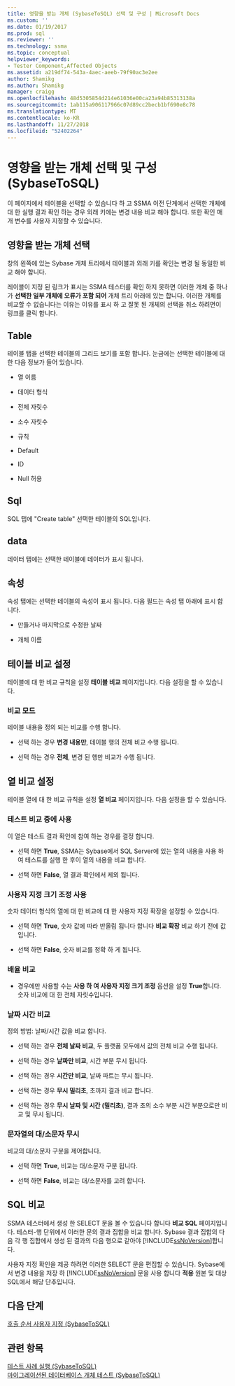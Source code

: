 ```yaml
---
title: 영향을 받는 개체 (SybaseToSQL) 선택 및 구성 | Microsoft Docs
ms.custom: ''
ms.date: 01/19/2017
ms.prod: sql
ms.reviewer: ''
ms.technology: ssma
ms.topic: conceptual
helpviewer_keywords:
- Tester Component,Affected Objects
ms.assetid: a219df74-543a-4aec-aeeb-79f90ac3e2ee
author: Shamikg
ms.author: Shamikg
manager: craigg
ms.openlocfilehash: 48d5305854d214e61036e00ca23a94b85313138a
ms.sourcegitcommit: 1ab115a906117966c07d89cc2becb1bf690e8c78
ms.translationtype: MT
ms.contentlocale: ko-KR
ms.lasthandoff: 11/27/2018
ms.locfileid: "52402264"
---
```

# <a name="selecting-and-configuring-affected-objects-sybasetosql"></a>영향을 받는 개체 선택 및 구성(SybaseToSQL)
이 페이지에서 테이블을 선택할 수 있습니다 하 고 SSMA 이전 단계에서 선택한 개체에 대 한 실행 결과 확인 하는 경우 외래 키에는 변경 내용 비교 해야 합니다. 또한 확인 매개 변수를 사용자 지정할 수 있습니다.  
  
## <a name="selection-of-affected-objects"></a>영향을 받는 개체 선택  
창의 왼쪽에 있는 Sybase 개체 트리에서 테이블과 외래 키를 확인는 변경 될 동일한 비교 해야 합니다.  
  
레이블이 지정 된 링크가 표시는 SSMA 테스터를 확인 하지 못하면 이러한 개체 중 하나가 **선택한 일부 개체에 오류가 포함 되어** 개체 트리 아래에 있는 합니다. 이러한 개체를 비교할 수 없습니다는 이유는 이유를 표시 하 고 잘못 된 개체의 선택을 취소 하려면이 링크를 클릭 합니다.  
  
## <a name="table"></a>Table  
테이블 탭을 선택한 테이블의 그리드 보기를 포함 합니다. 눈금에는 선택한 테이블에 대 한 다음 정보가 들어 있습니다.  
  
-   열 이름  
  
-   데이터 형식  
  
-   전체 자릿수  
  
-   소수 자릿수  
  
-   규칙  
  
-   Default  
  
-   ID  
  
-   Null 허용  
  
## <a name="sql"></a>Sql  
SQL 탭에 "Create table" 선택한 테이블의 SQL입니다.  
  
## <a name="data"></a>data  
데이터 탭에는 선택한 테이블에 데이터가 표시 됩니다.  
  
## <a name="properties"></a>속성  
속성 탭에는 선택한 테이블의 속성이 표시 됩니다. 다음 필드는 속성 탭 아래에 표시 합니다.  
  
-   만들거나 마지막으로 수정한 날짜  
  
-   개체 이름  
  
## <a name="table-comparison-settings"></a>테이블 비교 설정  
테이블에 대 한 비교 규칙을 설정 **테이블 비교** 페이지입니다. 다음 설정을 할 수 있습니다.  
  
### <a name="comparison-mode"></a>비교 모드  
테이블 내용을 정의 되는 비교를 수행 합니다.  
  
-   선택 하는 경우 **변경 내용만**, 테이블 행의 전체 비교 수행 됩니다.  
  
-   선택 하는 경우 **전체**, 변경 된 행만 비교가 수행 됩니다.  
  
## <a name="column-comparison-settings"></a>열 비교 설정  
테이블 열에 대 한 비교 규칙을 설정 **열 비교** 페이지입니다. 다음 설정을 할 수 있습니다.  
  
### <a name="use-during-test-comparisons"></a>테스트 비교 중에 사용  
이 열은 테스트 결과 확인에 참여 하는 경우를 결정 합니다.  
  
-   선택 하면 **True**, SSMA는 Sybase에서 SQL Server에 있는 열의 내용을 사용 하 여 테스트를 실행 한 후이 열의 내용을 비교 합니다.
  
-   선택 하면 **False**, 열 결과 확인에서 제외 됩니다.  
  
### <a name="use-custom-scale"></a>사용자 지정 크기 조정 사용  
숫자 데이터 형식의 열에 대 한 비교에 대 한 사용자 지정 확장을 설정할 수 있습니다.  
  
-   선택 하면 **True**, 숫자 값에 따라 반올림 됩니다 합니다 **비교 확장** 비교 하기 전에 값입니다.  
  
-   선택 하면 **False**, 숫자 비교를 정확 하 게 됩니다.  
  
### <a name="comparing-scale"></a>배율 비교  
  
-   경우에만 사용할 수는 **사용 하 여 사용자 지정 크기 조정** 옵션을 설정 **True**합니다. 숫자 비교에 대 한 전체 자릿수입니다.  
  
### <a name="date-time-comparing"></a>날짜 시간 비교  
정의 방법: 날짜/시간 값을 비교 합니다.  
  
-   선택 하는 경우 **전체 날짜 비교**, 두 플랫폼 모두에서 값의 전체 비교 수행 됩니다.  
  
-   선택 하는 경우 **날짜만 비교**, 시간 부분 무시 됩니다.  
  
-   선택 하는 경우 **시간만 비교**, 날짜 파트는 무시 됩니다.  
  
-   선택 하는 경우 **무시 밀리초**, 초까지 결과 비교 합니다.  
  
-   선택 하는 경우 **무시 날짜 및 시간 (밀리초)**, 결과 초의 소수 부분 시간 부분으로만 비교 및 무시 됩니다.  
  
### <a name="ignore-strings-case"></a>문자열의 대/소문자 무시  
비교의 대/소문자 구분을 제어합니다.  
  
-   선택 하면 **True**, 비교는 대/소문자 구분 됩니다.  
  
-   선택 하면 **False**, 비교는 대/소문자를 고려 합니다.  
  
## <a name="comparing-sql"></a>SQL 비교  
SSMA 테스터에서 생성 한 SELECT 문을 볼 수 있습니다 합니다 **비교 SQL** 페이지입니다. 테스터-행 단위에서 이러한 문의 결과 집합을 비교 합니다. Sybase 결과 집합의 다음 각 행 집합에서 생성 된 결과의 다음 행으로 같아야 [!INCLUDE[ssNoVersion](../../includes/ssnoversion-md.md)]합니다.  
  
사용자 지정 확인을 제공 하려면 이러한 SELECT 문을 편집할 수 있습니다. Sybase에서 변경 내용을 저장 하 [!INCLUDE[ssNoVersion](../../includes/ssnoversion-md.md)] 문을 사용 합니다 **적용** 원본 및 대상 SQL에서 해당 단추입니다.  
  
## <a name="next-step"></a>다음 단계  
[호출 순서 사용자 지정 &#40;SybaseToSQL&#41;](../../ssma/sybase/customizing-calls-order-sybasetosql.md)  
  
## <a name="see-also"></a>관련 항목  
[테스트 사례 실행 &#40;SybaseToSQL&#41;](../../ssma/sybase/running-test-cases-sybasetosql.md)  
[마이그레이션된 데이터베이스 개체 테스트 &#40;SybaseToSQL&#41;](../../ssma/sybase/testing-migrated-database-objects-sybasetosql.md)  
  
